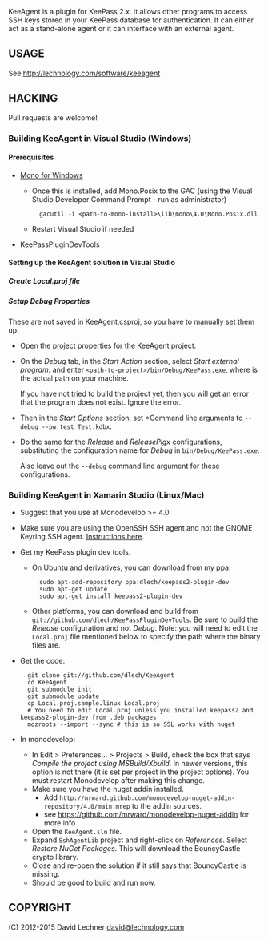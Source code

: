 KeeAgent is a plugin for KeePass 2.x. It allows other programs to access SSH
keys stored in your KeePass database for authentication. It can either act as a
stand-alone agent or it can interface with an external agent.


USAGE
-----
See http://lechnology.com/software/keeagent

HACKING
-------

Pull requests are welcome!

### Building KeeAgent in Visual Studio (Windows)

#### Prerequisites
* [Mono for Windows](http://www.go-mono.com/mono-downloads/download.html)
    * Once this is installed, add Mono.Posix to the GAC (using the Visual Studio Developer Command Prompt - run as administrator)

            gacutil -i <path-to-mono-install>\lib\mono\4.0\Mono.Posix.dll

    * Restart Visual Studio if needed
* KeePassPluginDevTools

#### Setting up the KeeAgent solution in Visual Studio

##### Create Local.proj file

##### Setup Debug Properties

These are not saved in KeeAgent.csproj, so you have to manually set them up.
* Open the project properties for the KeeAgent project.
* On the *Debug* tab, in the *Start Action* section, select *Start external program:* and enter `<path-to-project>/bin/Debug/KeePass.exe`, where *<path-to-project>* is the actual path on your machine.

   If you have not tried to build the project yet, then you will get an error that the program does not exist. Ignore the error.
* Then in the *Start Options* section, set *Command line arguments to `--debug --pw:test Test.kdbx`.
* Do the same for the *Release* and *ReleasePlgx* configurations, substituting the configuration name for *Debug* in `bin/Debug/KeePass.exe`.

    Also leave out the `--debug` command line argument for these configurations.

### Building KeeAgent in Xamarin Studio (Linux/Mac)

* Suggest that you use at Monodevelop >= 4.0
* Make sure you are using the OpenSSH SSH agent and not the GNOME Keyring SSH agent. [Instructions here](http://lechnology.com/software/keeagent/installation/#disable-ssh-component-of-gnome-keyring).
* Get my KeePass plugin dev tools.
    * On Ubuntu and derivatives, you can download from my ppa:

            sudo apt-add-repository ppa:dlech/keepass2-plugin-dev
            sudo apt-get update
            sudo apt-get install keepass2-plugin-dev

    * Other platforms, you can download and build from `git://github.com/dlech/KeePassPluginDevTools`. Be sure to build the *Release* configuration and not *Debug*. Note: you will need to edit the `Local.proj` file mentioned below to specify the path where the binary files are.

* Get the code:

        git clone git://github.com/dlech/KeeAgent
        cd KeeAgent
        git submodule init
        git submodule update
        cp Local.proj.sample.linux Local.proj
        # You need to edit Local.proj unless you installed keepass2 and keepass2-plugin-dev from .deb packages
        mozroots --import --sync # this is so SSL works with nuget

* In monodevelop:
    * In Edit > Preferences... > Projects > Build, check the box that says *Compile the project using MSBuild/Xbuild*. In newer versions, this option is not there (it is set per project in the project options). You must restart Monodevelop after making this change.
    * Make sure you have the nuget addin installed.
        * Add `http://mrward.github.com/monodevelop-nuget-addin-repository/4.0/main.mrep` to the addin sources.
        * see https://github.com/mrward/monodevelop-nuget-addin for more info
    * Open the `KeeAgent.sln` file.
    * Expand `SshAgentLib` project and right-click on *References*. Select *Restore NuGet Packages*. This will download the BouncyCastle crypto library.
    * Close and re-open the solution if it still says that BouncyCastle is missing.
    * Should be good to build and run now.


COPYRIGHT
---------
(C) 2012-2015 David Lechner <david@lechnology.com>
